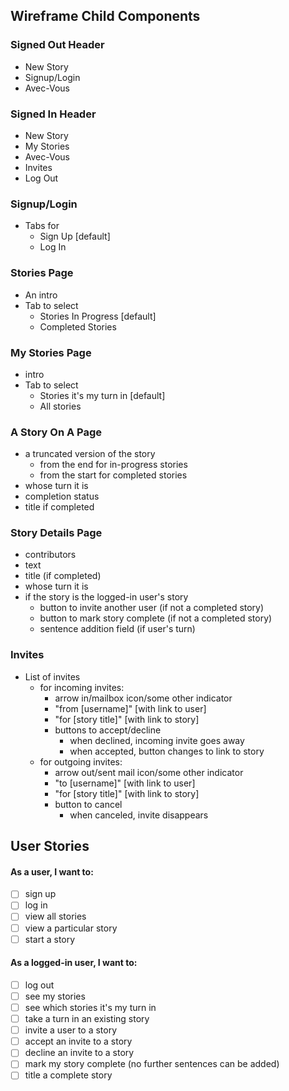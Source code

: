 ## Wireframe Child Components

### Signed Out Header

- New Story
- Signup/Login
- Avec-Vous

### Signed In Header

- New Story
- My Stories
- Avec-Vous
- Invites
- Log Out

### Signup/Login

- Tabs for
  - Sign Up [default]
  - Log In

### Stories Page

- An intro
- Tab to select
  - Stories In Progress [default]
  - Completed Stories

### My Stories Page

- intro
- Tab to select
  - Stories it's my turn in [default]
  - All stories

### A Story On A Page

- a truncated version of the story
  - from the end for in-progress stories
  - from the start for completed stories
- whose turn it is
- completion status
- title if completed

### Story Details Page

- contributors
- text
- title (if completed)
- whose turn it is
- if the story is the logged-in user's story
  - button to invite another user (if not a completed story)
  - button to mark story complete (if not a completed story)
  - sentence addition field (if user's turn)

### Invites

- List of invites
  - for incoming invites:
    - arrow in/mailbox icon/some other indicator
    - "from [username]" [with link to user]
    - "for [story title]" [with link to story]
    - buttons to accept/decline
      - when declined, incoming invite goes away
      - when accepted, button changes to link to story
  - for outgoing invites:
    - arrow out/sent mail icon/some other indicator
    - "to [username]" [with link to user]
    - "for [story title]" [with link to story]
    - button to cancel
      - when canceled, invite disappears

## User Stories

#### As a user, I want to:

- [ ] sign up
- [ ] log in
- [ ] view all stories
- [ ] view a particular story
- [ ] start a story

#### As a logged-in user, I want to:

- [ ] log out
- [ ] see my stories
- [ ] see which stories it's my turn in
- [ ] take a turn in an existing story
- [ ] invite a user to a story
- [ ] accept an invite to a story
- [ ] decline an invite to a story
- [ ] mark my story complete (no further sentences can be added)
- [ ] title a complete story
